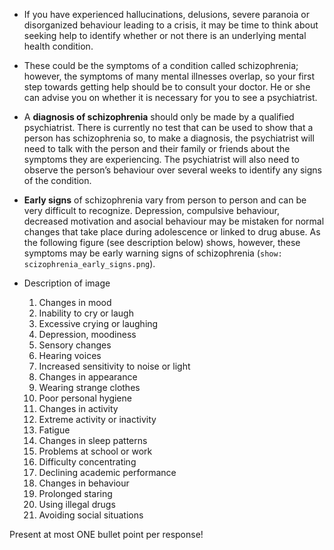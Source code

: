 * If you have experienced hallucinations, delusions, severe paranoia or
disorganized behaviour leading to a crisis, it may be time to think about
seeking help to identify whether or not there is an underlying mental health
condition.
* These could be the symptoms of a condition called schizophrenia;
however, the symptoms of many mental illnesses overlap, so your first step
towards getting help should be to consult your doctor. He or she can advise you
on whether it is necessary for you to see a psychiatrist.

* A **diagnosis of schizophrenia** should only be made by a qualified psychiatrist.
There is currently no test that can be used to show that a person has
schizophrenia so, to make a diagnosis, the psychiatrist will need to talk with
the person and their family or friends about the symptoms they are experiencing.
The psychiatrist will also need to observe the person’s behaviour over several
weeks to identify any signs of the condition.

* **Early signs** of schizophrenia vary from person to person and can be very
difficult to recognize. Depression, compulsive behaviour, decreased motivation
and asocial behaviour may be mistaken for normal changes that take place during
adolescence or linked to drug abuse. As the following figure (see description
below) shows, however, these symptoms may be early warning signs of
schizophrenia (`show: scizophrenia_early_signs.png`).

* Description of image
  1. Changes in mood
    1. Inability to cry or laugh
    2. Excessive crying or laughing
    3. Depression, moodiness
  2. Sensory changes
    1. Hearing voices
    2. Increased sensitivity to noise or light
  3. Changes in appearance
    1. Wearing strange clothes
    2. Poor personal hygiene
  4. Changes in activity
    1. Extreme activity or inactivity
    2. Fatigue
    3. Changes in sleep patterns
  5. Problems at school or work
    1. Difficulty concentrating
    2. Declining academic performance
  6. Changes in behaviour
    1. Prolonged staring
    2. Using illegal drugs
    3. Avoiding social situations

Present at most ONE bullet point per response!